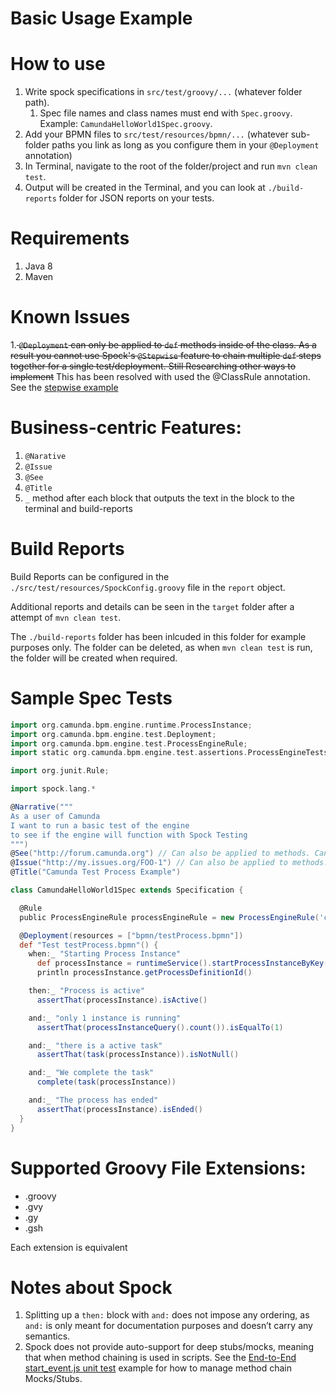 # Basic Usage Example

# How to use

1. Write spock specifications in `src/test/groovy/...` (whatever folder path).
    1. Spec file names and class names must end with `Spec.groovy`.  Example: `CamundaHelloWorld1Spec.groovy`. 
1. Add your BPMN files to `src/test/resources/bpmn/...` (whatever sub-folder paths you link as long as you configure them in your `@Deployment` annotation)
1. In Terminal, navigate to the root of the folder/project and run `mvn clean test`.
1. Output will be created in the Terminal, and you can look at `./build-reports` folder for JSON reports on your tests.

# Requirements

1. Java 8
1. Maven


# Known Issues

1.<s> `@Deployment` can only be applied to `def` methods inside of the class.  As a result you cannot use Spock's `@Stepwise` feature to chain multiple `def` steps together for a single test/deployment.  Still Researching other ways to implement</s>  This has been resolved with used the @ClassRule annotation.  See the [stepwise example](https://github.com/DigitalState/Camunda-Spock-Testing/blob/master/BasicExample/src/test/groovy/8_Stepwise/StepwiseSpec.groovy)


# Business-centric Features:

1. `@Narative`
1. `@Issue`
1. `@See`
1. `@Title`
1. `_` method after each block that outputs the text in the block to the terminal and build-reports


# Build Reports

Build Reports can be configured in the `./src/test/resources/SpockConfig.groovy` file in the `report` object.

Additional reports and details can be seen in the `target` folder after a attempt of `mvn clean test`.

The `./build-reports` folder has been inlcuded in this folder for example purposes only.  The folder can be deleted, as when `mvn clean test` is run, the folder will be created when required.

# Sample Spec Tests

```groovy
import org.camunda.bpm.engine.runtime.ProcessInstance;
import org.camunda.bpm.engine.test.Deployment;
import org.camunda.bpm.engine.test.ProcessEngineRule;
import static org.camunda.bpm.engine.test.assertions.ProcessEngineTests.*;

import org.junit.Rule;

import spock.lang.*

@Narrative("""
As a user of Camunda
I want to run a basic test of the engine
to see if the engine will function with Spock Testing
""")
@See("http://forum.camunda.org") // Can also be applied to methods. Can be a array.
@Issue("http://my.issues.org/FOO-1") // Can also be applied to methods. Can be a array.
@Title("Camunda Test Process Example")

class CamundaHelloWorld1Spec extends Specification {

  @Rule
  public ProcessEngineRule processEngineRule = new ProcessEngineRule('camunda_config/camunda.cfg.xml');

  @Deployment(resources = ["bpmn/testProcess.bpmn"])
  def "Test testProcess.bpmn"() {
    when:_ "Starting Process Instance"
      def processInstance = runtimeService().startProcessInstanceByKey("testProcess")
      println processInstance.getProcessDefinitionId()

    then:_ "Process is active"
      assertThat(processInstance).isActive()

    and:_ "only 1 instance is running"
      assertThat(processInstanceQuery().count()).isEqualTo(1)

    and:_ "there is a active task"
      assertThat(task(processInstance)).isNotNull()

    and:_ "We complete the task"
      complete(task(processInstance))

    and:_ "The process has ended"
      assertThat(processInstance).isEnded()
  }
}
```


# Supported Groovy File Extensions:

- .groovy
- .gvy
- .gy
- .gsh

Each extension is equivalent


# Notes about Spock

1. Splitting up a `then:` block with `and:` does not impose any ordering, as `and:` is only meant for documentation purposes and doesn’t carry any semantics.
1. Spock does not provide auto-support for deep stubs/mocks, meaning that when method chaining is used in scripts.  See the [End-to-End start_event.js unit test](https://github.com/DigitalState/Camunda-Spock-Testing/blob/master/End-to-End/src/test/groovy/end-to-end/EndToEndNashornSpec.groovy#L188-L199) example for how to manage method chain Mocks/Stubs.
